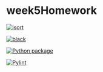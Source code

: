 # week5Homework

[![isort](https://github.com/vcu-adhii/week5homework/actions/workflows/isort.yml/badge.svg)](https://github.com/vcu-chfauerbach/week5homework/actions/workflows/isort.yml)

[![black](https://github.com/vcu-adhii/week5homework/actions/workflows/pyblack.yml/badge.svg)](https://github.com/vcu-chfauerbach/week5homework/actions/workflows/pyblack.yml)

[![Python package](https://github.com/vcu-adhii/week5homework/actions/workflows/pytest.yml/badge.svg)](https://github.com/vcu-chfauerbach/week5homework/actions/workflows/pytest.yml)

[![Pylint](https://github.com/vcu-adhii/week5homework/actions/workflows/pylint.yml/badge.svg)](https://github.com/vcu-chfauerbach/week5homework/actions/workflows/pylint.yml)

